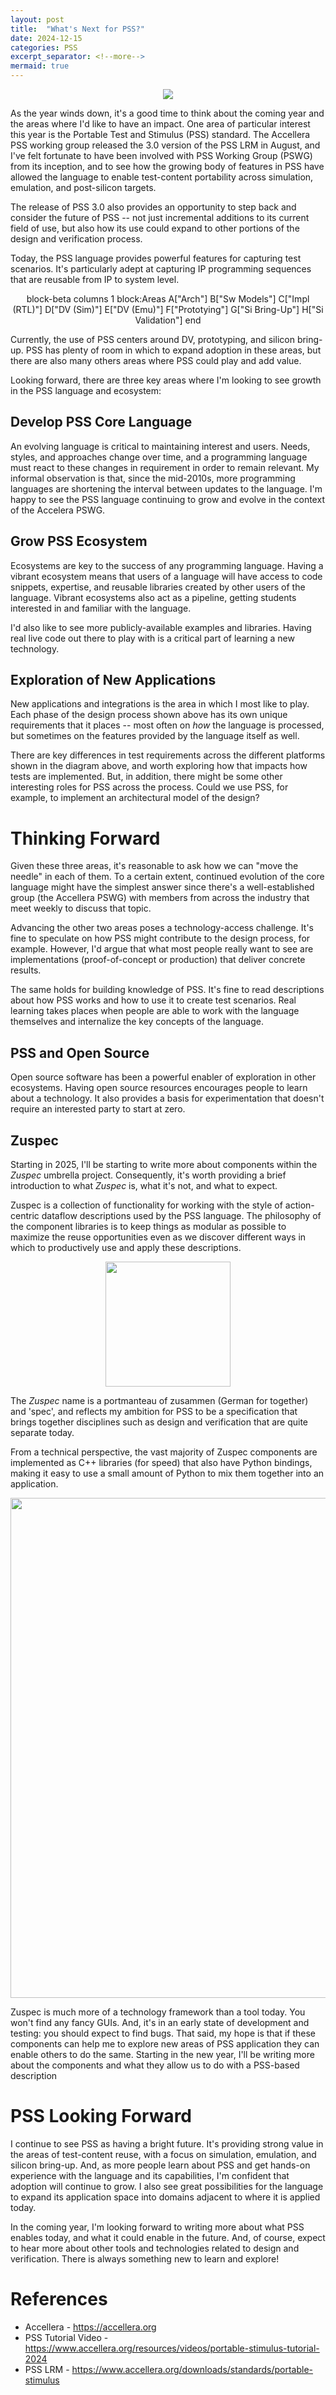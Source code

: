 ```yaml
---
layout: post
title:  "What's Next for PSS?"
date: 2024-12-15
categories: PSS
excerpt_separator: <!--more-->
mermaid: true
---
```


<p align="center">
<img src="{{ '/imgs/2024/12/PSSFuture_splash.png' | absolute_url }}"/> 
</p>

As the year winds down, it's a good time to think about the coming year and the
areas where I'd like to have an impact. One area of particular
interest this year is the Portable Test and Stimulus (PSS) standard. The Accellera 
PSS working group released the 3.0 version of the PSS LRM in August, and I've felt
fortunate to have been involved with PSS Working Group (PSWG) from its inception,
and to see how the growing body of features in PSS have allowed the language to 
enable test-content portability across simulation, emulation, and post-silicon
targets. 

The release of PSS 3.0 also provides an opportunity to step back and consider 
the future of PSS -- not just incremental additions to its current field of use,
but also how its use could expand to other portions of the design and verification process.

<!--more-->

Today, the PSS language provides powerful features for capturing test 
scenarios. It's particularly adept at capturing IP programming sequences
that are reusable from IP to system level. 


<div class="mermaid" align="center">
block-beta
columns 1
  block:Areas
    A["Arch"]
    B["Sw Models"]
    C["Impl (RTL)"]
    D["DV (Sim)"]
    E["DV (Emu)"]
    F["Prototying"]
    G["Si Bring-Up"]
    H["Si Validation"]
  end
</div>

Currently, the use of PSS centers around DV, prototyping, and silicon
bring-up. PSS has plenty of room in which to expand adoption in 
these areas, but there are also many others areas where PSS 
could play and add value.

Looking forward, there are three key areas where I'm looking to see growth
in the PSS language and ecosystem:

## Develop PSS Core Language

An evolving language is critical to maintaining interest and users. 
Needs, styles, and approaches change over time, and a programming
language must react to these changes in requirement in order to remain
relevant. My informal observation is that, since the mid-2010s, more 
programming languages are shortening the interval between updates
to the language. I'm happy to see the PSS language continuing to
grow and evolve in the context of the Accelera PSWG.


## Grow PSS Ecosystem

Ecosystems are key to the success of any programming language. Having a 
vibrant ecosystem means that users of a language will have access to 
code snippets, expertise, and reusable libraries created by other users
of the language. Vibrant ecosystems also act as a pipeline, getting 
students interested in and familiar with the language. 

I'd also like to see more publicly-available examples and libraries. 
Having real live code out there to play with is a critical part of
learning a new technology. 

## Exploration of New Applications

New applications and integrations is the area in which I most like to play.
Each phase of the design process shown above has its own unique 
requirements that it places -- most often on *how* the language is 
processed, but sometimes on the features provided by the language itself
as well.

There are key differences in test requirements across the different platforms
shown in the diagram above, and worth exploring how that impacts how 
tests are implemented. But, in addition, there might be some other interesting
roles for PSS across the process. Could we use PSS, for example, to implement
an architectural model of the design?

# Thinking Forward
Given these three areas, it's reasonable to ask how we can "move the needle" 
in each of them. To a certain extent, continued evolution of the core
language might have the simplest answer since there's a well-established 
group (the Accellera PSWG) with members from across the industry that meet 
weekly to discuss that topic.

Advancing the other two areas poses a technology-access challenge. It's 
fine to speculate on how PSS might contribute to the design process, 
for example. However, I'd argue that what most people really want to see
are implementations (proof-of-concept or production) that deliver 
concrete results.

The same holds for building knowledge of PSS. It's fine to read descriptions
about how PSS works and how to use it to create test scenarios. Real learning
takes places when people are able to work with the language themselves and
internalize the key concepts of the language.


## PSS and Open Source
Open source software has been a powerful enabler of exploration in other ecosystems. 
Having open source resources encourages people to learn about a technology. 
It also provides a basis for experimentation that doesn't require an interested
party to start at zero.

## Zuspec
Starting in 2025, I'll be starting to write more about components within the 
*Zuspec* umbrella project. Consequently, it's worth providing a brief 
introduction to what *Zuspec* is, what it's not, and what to expect.

Zuspec is a collection of functionality for working with the style of
action-centric dataflow descriptions used by the PSS language. The
philosophy of the component libraries is to keep things as modular as
possible to maximize the reuse opportunities even as we discover different
ways in which to productively use and apply these descriptions.

<p align="center">
<img src="{{ '/imgs/2024/12/Zuspec_crop.png' | absolute_url }}" style="width: 200px"/>
</p>

The *Zuspec* name is a portmanteau of zusammen (German for together) and 'spec',
and reflects my ambition for PSS to be a specification that brings together
disciplines such as design and verification that are quite separate today.

From a technical perspective, the vast majority of Zuspec components are 
implemented as C++ libraries (for speed) that also have Python bindings, 
making it easy to use a small amount of Python to mix them together 
into an application.

<p align="center">
<img src="{{ '/imgs/2024/12/ZuspecProjectMap.png' | absolute_url }}" style="width: 800px"/>
</p>

Zuspec is much more of a technology framework than a tool today. You won't find
any fancy GUIs. And, it's in an early state of development and testing: 
you should expect to find bugs. That said, my hope is that if these 
components can help me to explore new areas of PSS application they can
enable others to do the same. Starting in the new year, I'll be writing
more about the components and what they allow us to do with a 
PSS-based description

# PSS Looking Forward

I continue to see PSS as having a bright future. It's providing strong value
in the areas of test-content reuse, with a focus on simulation, emulation, 
and silicon bring-up. And, as more people learn about PSS and get 
hands-on experience with the language and its capabilities, I'm confident 
that adoption will continue to grow. I also see great possibilities for the 
language to expand its application space into domains adjacent to where it 
is applied today. 

In the coming year, I'm looking forward to writing more about what PSS 
enables today, and what it could enable in the future. And, of course,
expect to hear more about other tools and technologies related to design
and verification. There is always something new to learn and explore!


# References
- Accellera - https://accellera.org
- PSS Tutorial Video - https://www.accellera.org/resources/videos/portable-stimulus-tutorial-2024
- PSS LRM - https://www.accellera.org/downloads/standards/portable-stimulus
